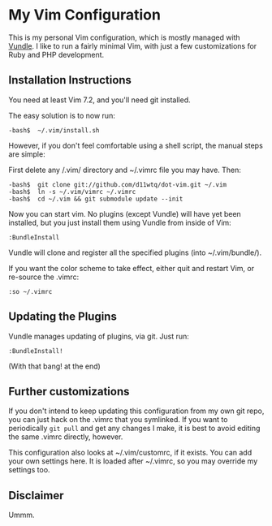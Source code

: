 # My Vim Configuration

This is my personal Vim configuration, which is mostly managed with
[Vundle](https://github.com/gmarik/vundle/).  I like to run a fairly minimal
Vim, with just a few customizations for Ruby and PHP development.

## Installation Instructions

You need at least Vim 7.2, and you'll need git installed.

The easy solution is to now run:

    -bash$  ~/.vim/install.sh

However, if you don't feel comfortable using a shell script, the manual
steps are simple:

First delete any /.vim/ directory and ~/.vimrc file you may have. Then:

    -bash$  git clone git://github.com/d11wtq/dot-vim.git ~/.vim
    -bash$  ln -s ~/.vim/vimrc ~/.vimrc
    -bash$  cd ~/.vim && git submodule update --init

Now you can start vim.  No plugins (except Vundle) will have yet been
installed, but you just install them using Vundle from inside of Vim:

    :BundleInstall

Vundle will clone and register all the specified plugins (into ~/.vim/bundle/).

If you want the color scheme to take effect, either quit and restart Vim, or
re-source the .vimrc:

    :so ~/.vimrc

## Updating the Plugins

Vundle manages updating of plugins, via git.  Just run:

    :BundleInstall!

(With that bang! at the end)

## Further customizations

If you don't intend to keep updating this configuration from my own git repo,
you can just hack on the .vimrc that you symlinked. If you want to
periodically `git pull` and get any changes I make, it is best to avoid editing
the same .vimrc directly, however.

This configuration also looks at ~/.vim/customrc, if it exists.  You can add
your own settings here.  It is loaded after ~/.vimrc, so you may override my
settings too.

## Disclaimer

Ummm.

